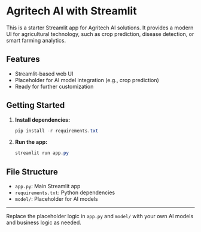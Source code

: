 # Agritech AI with Streamlit

This is a starter Streamlit app for Agritech AI solutions. It provides a modern UI for agricultural technology, such as crop prediction, disease detection, or smart farming analytics.

## Features
- Streamlit-based web UI
- Placeholder for AI model integration (e.g., crop prediction)
- Ready for further customization

## Getting Started

1. **Install dependencies:**
   ```powershell
   pip install -r requirements.txt
   ```
2. **Run the app:**
   ```powershell
   streamlit run app.py
   ```

## File Structure
- `app.py`: Main Streamlit app
- `requirements.txt`: Python dependencies
- `model/`: Placeholder for AI models

---
Replace the placeholder logic in `app.py` and `model/` with your own AI models and business logic as needed.

